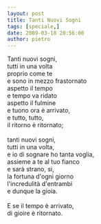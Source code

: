 ```yaml
---
layout: post
title: Tanti Nuovi Sogni
tags: [speciale,]
date: 2009-03-18 20:56:00
author: pietro
---
```

Tanti nuovi sogni,<br/>tutti in una volta<br/>proprio come te<br/>e sono in mezzo frastornato<br/>aspetto il tempo<br/>e tempo va ridato<br/>aspetto il fulmine<br/>e tuono ora è arrivato,<br/>e tutto, tutto,<br/>il ritorno è ritornato;<br/><br/>tanti nuovi sogni,<br/>tutti in una volta,<br/>e io di sognare ho tanta voglia,<br/>assieme a te al tuo fianco<br/>e sarà strano, si,<br/>la fortuna d'ogni giorno<br/>l'incredulità d'entrambi<br/>e dunque la gioia.<br/><br/>E se il tempo è arrivato,<br/>di gioire è ritornato.
